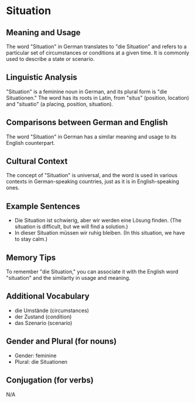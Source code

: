 # Situation
## Meaning and Usage
The word "Situation" in German translates to "die Situation" and refers to a particular set of circumstances or conditions at a given time. It is commonly used to describe a state or scenario.

## Linguistic Analysis
"Situation" is a feminine noun in German, and its plural form is "die Situationen." The word has its roots in Latin, from "situs" (position, location) and "situatio" (a placing, position, situation).

## Comparisons between German and English
The word "Situation" in German has a similar meaning and usage to its English counterpart.

## Cultural Context
The concept of "Situation" is universal, and the word is used in various contexts in German-speaking countries, just as it is in English-speaking ones.

## Example Sentences
- Die Situation ist schwierig, aber wir werden eine Lösung finden. (The situation is difficult, but we will find a solution.)
- In dieser Situation müssen wir ruhig bleiben. (In this situation, we have to stay calm.)

## Memory Tips
To remember "die Situation," you can associate it with the English word "situation" and the similarity in usage and meaning.

## Additional Vocabulary
- die Umstände (circumstances)
- der Zustand (condition)
- das Szenario (scenario)

## Gender and Plural (for nouns)
- Gender: feminine
- Plural: die Situationen

## Conjugation (for verbs)
N/A